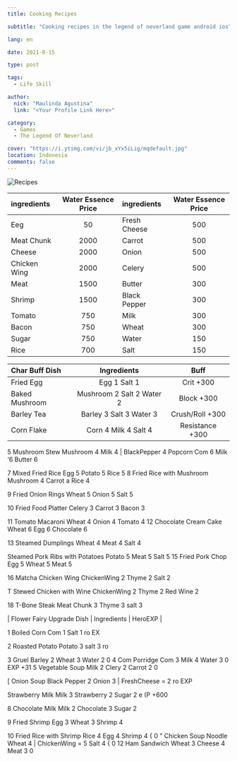 ```yaml
---
title: Cooking Recipes

subtitle: "Cooking recipes in the legend of neverland game android ios"

lang: en

date: 2021-8-15

type: post

tags:
  - Life Skill

author:
  nick: "Maulinda Agustina"
  link: "<Your Profile Link Here>"

category:
  - Games
  - The Legend Of Neverland

cover: "https://i.ytimg.com/vi/jb_xYx5iLig/mqdefault.jpg"
location: Indonesia
comments: false
---
```


<!-- [![603TF.png](https://i.im.ge/2021/08/15/603TF.png)](https://im.ge/i/603TF) -->
![Recipes](https://user-images.githubusercontent.com/12471057/132800836-32af1b73-bbb0-4af1-8a7c-dd96ee02cb3c.png)
  
| ingredients | Water Essence Price | ingredients | Water Essence Price |
| :--- | :---: | :--- | :---: |
| Eeg | 50 | Fresh Cheese | 500 |
| Meat Chunk | 2000 | Carrot | 500 |
| Cheese | 2000 | Onion | 500 |
  | Chicken Wing | 2000 | Celery | 500 |
  | Meat | 1500 | Butter | 300 |
  | Shrimp | 1500 | Black Pepper | 300 |
  | Tomato | 750 | Milk | 300 |
  | Bacon | 750 | Wheat | 300 |
  | Sugar | 750 | Water | 150 |
  | Rice | 700 | Salt | 150 |
  
  | Char Buff Dish | Ingredients | Buff |
  | :--- | :---: | :---: |
| Fried Egg | Egg 1 Salt 1 | Crit +300 |
| Baked Mushroom | Mushroom 2 Salt 2 Water 2 | Block +300 |
| Barley Tea | Barley 3 Salt 3 Water 3 | Crush/Roll +300 |
| Corn Flake | Corn 4 Milk 4 Salt 4 | Resistance +300 |

5 Mushroom Stew Mushroom 4 Milk 4 | BlackPepper 4
Popcorn Com 6 Milk ‘6 Butter 6

7 Mixed Fried Rice Egg 5 Potato 5 Rice 5
8 Fried Rice with Mushroom Mushroom 4 Carrot a Rice 4

9 Fried Onion Rings Wheat 5 Onion 5 Salt 5

10 Fried Food Platter Celery 3 Carrot 3 Bacon 3

11 Tomato Macaroni Wheat 4 Onion 4 Tomato 4
12 Chocolate Cream Cake Wheat 6 Egg 6 Chocolate 6

13 Steamed Dumplings Wheat 4 Meat 4 Salt 4

Steamed Pork Ribs with Potatoes Potato 5 Meat 5 Salt 5
15 Fried Pork Chop Egg 5 Wheat 5 Meat 5

16 Matcha Chicken Wing ChickenWing 2 Thyme 2 Salt 2

T Stewed Chicken with Wine ChickenWing 2 Thyme 2 Red Wine 2

18 T-Bone Steak Meat Chunk 3 Thyme 3 salt 3

| Flower Fairy Upgrade Dish | Ingredients | HeroEXP |

1 Boiled Corn Com 1 Salt 1 ro EX

2 Roasted Potato Potato 3 salt 3 ro

3 Gruel Barley 2 Wheat 3 Water 2 0
4 Com Porridge Com 3 Milk 4 Water 3 0 EXP +31
5 Vegetable Soup Milk 2 Clery 2 Carrot 2 0

[ Onion Soup Black Pepper 2 Onion 3 | FreshCheese = 2 ro EXP

Strawberry Milk Milk 3 Strawberry 2 Sugar 2 e (P +600

8 Chocolate Milk Milk 2 Chocolate 3 Sugar 2

9 Fried Shrimp Egg 3 Wheat 3 Shrimp 4

10 Fried Rice with Shrimp Rice 4 Egg 4 Shrimp 4 { 0
" Chicken Soup Noodle Wheat 4 | ChickenWing = 5 Salt 4 { 0
12 Ham Sandwich Wheat 3 Cheese 4 Meat 3 0
